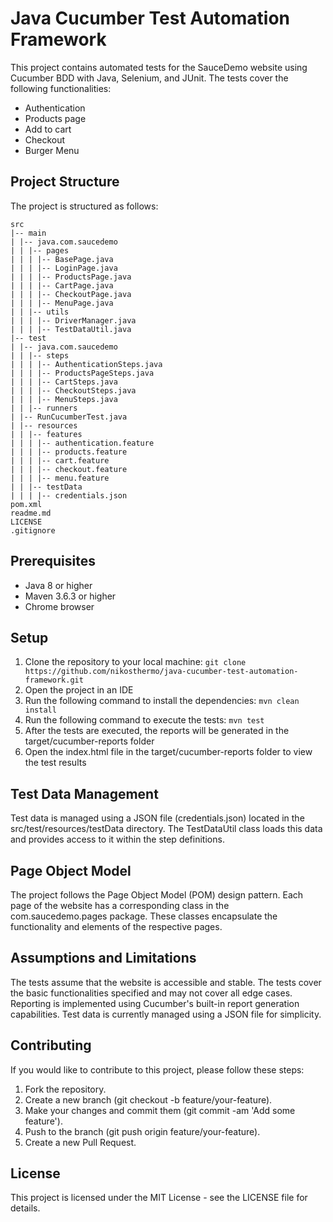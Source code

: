 # Java Cucumber Test Automation Framework

This project contains automated tests for the SauceDemo website using Cucumber BDD with Java, Selenium, and JUnit. The tests cover the following functionalities:
- Authentication
- Products page
- Add to cart
- Checkout
- Burger Menu

## Project Structure
The project is structured as follows:
```
src
|-- main
| |-- java.com.saucedemo
| | |-- pages
| | | |-- BasePage.java
| | | |-- LoginPage.java
| | | |-- ProductsPage.java
| | | |-- CartPage.java
| | | |-- CheckoutPage.java
| | | |-- MenuPage.java
| | |-- utils
| | | |-- DriverManager.java
| | | |-- TestDataUtil.java
|-- test
| |-- java.com.saucedemo
| | |-- steps
| | | |-- AuthenticationSteps.java
| | | |-- ProductsPageSteps.java
| | | |-- CartSteps.java
| | | |-- CheckoutSteps.java
| | | |-- MenuSteps.java
| | |-- runners
| |-- RunCucumberTest.java
| |-- resources
| | |-- features
| | | |-- authentication.feature
| | | |-- products.feature
| | | |-- cart.feature
| | | |-- checkout.feature
| | | |-- menu.feature
| | |-- testData
| | | |-- credentials.json
pom.xml
readme.md
LICENSE
.gitignore
```

## Prerequisites
- Java 8 or higher
- Maven 3.6.3 or higher
- Chrome browser

## Setup
1. Clone the repository to your local machine: 
```git clone https://github.com/nikosthermo/java-cucumber-test-automation-framework.git```
2. Open the project in an IDE
3. Run the following command to install the dependencies:
```mvn clean install```
4. Run the following command to execute the tests:
```mvn test```
5. After the tests are executed, the reports will be generated in the target/cucumber-reports folder
6. Open the index.html file in the target/cucumber-reports folder to view the test results

## Test Data Management
Test data is managed using a JSON file (credentials.json) located in the src/test/resources/testData directory. 
The TestDataUtil class loads this data and provides access to it within the step definitions.

## Page Object Model
The project follows the Page Object Model (POM) design pattern. 
Each page of the website has a corresponding class in the com.saucedemo.pages package. 
These classes encapsulate the functionality and elements of the respective pages.

## Assumptions and Limitations
The tests assume that the website is accessible and stable.
The tests cover the basic functionalities specified and may not cover all edge cases.
Reporting is implemented using Cucumber's built-in report generation capabilities.
Test data is currently managed using a JSON file for simplicity.

## Contributing
If you would like to contribute to this project, please follow these steps:
1. Fork the repository.
2. Create a new branch (git checkout -b feature/your-feature).
3. Make your changes and commit them (git commit -am 'Add some feature').
4. Push to the branch (git push origin feature/your-feature).
5. Create a new Pull Request.

## License
This project is licensed under the MIT License - see the LICENSE file for details.
